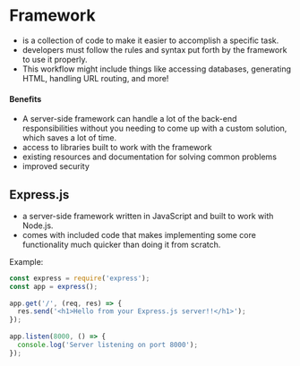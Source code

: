 # Framework
- is a collection of code to make it easier to accomplish a specific task.
- developers must follow the rules and syntax put forth by the framework to use it properly.
- This workflow might include things like accessing databases, generating HTML, handling URL routing, and more!

#### Benefits
- A server-side framework can handle a lot of the back-end responsibilities without you needing to come up with a custom solution, which saves a lot of time.
- access to libraries built to work with the framework
- existing resources and documentation for solving common problems
- improved security

## Express.js
- a server-side framework written in JavaScript and built to work with Node.js.
- comes with included code that makes implementing some core functionality much quicker than doing it from scratch.

Example:
```js
const express = require('express');
const app = express();
  
app.get('/', (req, res) => {
  res.send('<h1>Hello from your Express.js server!!</h1>');
});
  
app.listen(8000, () => {
  console.log('Server listening on port 8000');
});
```
